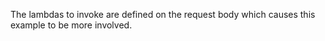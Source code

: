 The lambdas to invoke are defined on the request body which causes this example to be more involved.
